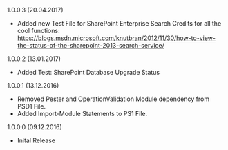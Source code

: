 1.0.0.3 (20.04.2017)
* Added new Test File for SharePoint Enterprise Search
Credits for all the cool functions:
https://blogs.msdn.microsoft.com/knutbran/2012/11/30/how-to-view-the-status-of-the-sharepoint-2013-search-service/

1.0.0.2 (13.01.2017)
* Added Test: SharePoint Database Upgrade Status

1.0.0.1 (13.12.2016)
* Removed Pester and OperationValidation Module dependency from PSD1 File.
* Added Import-Module Statements to PS1 File.

1.0.0.0 (09.12.2016)
* Inital Release
